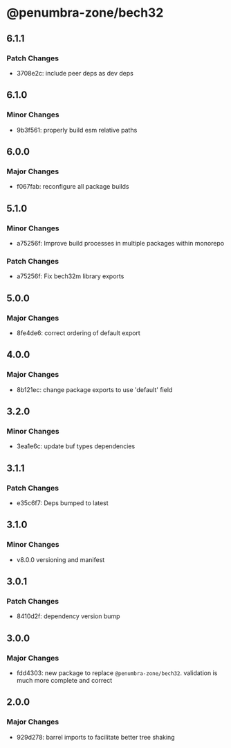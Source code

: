 # @penumbra-zone/bech32

## 6.1.1

### Patch Changes

- 3708e2c: include peer deps as dev deps

## 6.1.0

### Minor Changes

- 9b3f561: properly build esm relative paths

## 6.0.0

### Major Changes

- f067fab: reconfigure all package builds

## 5.1.0

### Minor Changes

- a75256f: Improve build processes in multiple packages within monorepo

### Patch Changes

- a75256f: Fix bech32m library exports

## 5.0.0

### Major Changes

- 8fe4de6: correct ordering of default export

## 4.0.0

### Major Changes

- 8b121ec: change package exports to use 'default' field

## 3.2.0

### Minor Changes

- 3ea1e6c: update buf types dependencies

## 3.1.1

### Patch Changes

- e35c6f7: Deps bumped to latest

## 3.1.0

### Minor Changes

- v8.0.0 versioning and manifest

## 3.0.1

### Patch Changes

- 8410d2f: dependency version bump

## 3.0.0

### Major Changes

- fdd4303: new package to replace `@penumbra-zone/bech32`. validation is much more complete and correct

## 2.0.0

### Major Changes

- 929d278: barrel imports to facilitate better tree shaking
